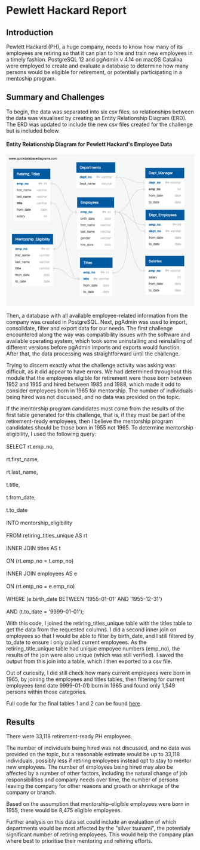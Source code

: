 # Pewlett Hackard Report

## Introduction

Pewlett Hackard (PH), a huge company, needs to know how many of its employees are retiring so that it can plan to hire and train new employees in a timely fashion. PostgreSQL 12 and pgAdmin v 4.14 on macOS Catalina were employed to create and evaluate a database to determine how many persons would be eligible for retirement, or potentially participating in a mentoship program.

## Summary and Challenges

To begin, the data was separated into six csv files, so relationships between the data was visualised by creating an Entity Relationship Diagram (ERD). The ERD was updated to include the new csv files created for the challenge but is included below.

#### Entity Relationship Diagram for Pewlett Hackard's Employee Data
![ERD](https://github.com/Alyssa-CG/Module7-Pewlett-Hackard-Analysis/blob/master/Challenge/ChallengeEmployeeDB.png)

Then, a database with all available employee-related information from the company was created in PostgreSQL. Next, pgAdmin was used to import, consolidate, filter and export data for our needs. The first challenge encountered along the way was compatibility issues with the software and available operating system, which took some uninstalling and reinstalling of different versions before pgAdmin imports and exports would function. After that, the data processing was straightforward until the challenge.

Trying to discern exactly what the challenge activity was asking was difficult, as it did appear to have errors. We had determined throughout this module that the employees eligible for retirement were those born between 1952 and 1955 and hired between 1985 and 1988, which made it odd to consider employees born in 1965 for mentorship. The number of individuals being hired was not discussed, and no data was provided on the topic.

If the mentorship program candidates must come from the results of the first table generated for this challenge, that is, if they must be part of the retirement-ready employees, then I believe the mentorship program candidates should be those born in 1955 not 1965. To determine mentorship eligibility, I used the following query:  
<br />        SELECT rt.emp_no,  
<br />	        rt.first_name,  
<br />	        rt.last_name,  
<br />        	t.title,  
<br />        	t.from_date,  
<br />	        t.to_date  
<br />        INTO mentorship_eligibility  
<br />        FROM retiring_titles_unique AS rt  
<br />	        INNER JOIN titles AS t  
<br />		        ON (rt.emp_no = t.emp_no)  
<br />        	INNER JOIN employees AS e  
<br />		        ON (rt.emp_no = e.emp_no)  
<br />        		WHERE (e.birth_date BETWEEN '1955-01-01' AND '1955-12-31')  
<br />        		AND (t.to_date = '9999-01-01');  

With this code, I joined the retiring_titles_unique table with the titles table to get the data from the requested columns. I did a second inner join on employees so that I would be able to filter by birth_date, and I still filtered by to_date to ensure I only pulled current employees. As the retiring_title_unique table had unique empoyee numbers (emp_no), the results of the join were also unique (which was still verified). I saved the output from this join into a table, which I then exported to a csv file.

Out of curiosity, I did still check how many current employees were born in 1965, by joining the employees and titles tables, then filtering for current employees (end date 9999-01-01) born in 1965 and found only 1,549 persons within those categories.

Full code for the final tables 1 and 2 can be found [here](https://github.com/Alyssa-CG/Module7-Pewlett-Hackard-Analysis/blob/master/Challenge/Challenge%20Tables.sql).

## Results

There were 33,118 retirement-ready PH employees. 

The number of individuals being hired was not discussed, and no data was provided on the topic, but a reasonable estimate would be up to 33,118 individuals, possibly less if retiring employees instead opt to stay to mentor new employees. The number of employees being hired may also be affected by a number of other factors, including the natural change of job responsibilities and company needs over time, the number of persons leaving the company for other reasons and growth or shrinkage of the company or branch.

Based on the assumption that mentorship-eligible employees were born in 1955, there would be 8,475 eligible employees.

Further analysis on this data set could include an evaluation of which departments would be most affected by the "silver tsunami", the potentialy significant number of retiring employees. This would help the company plan where best to prioritise their mentoring and rehiring efforts.